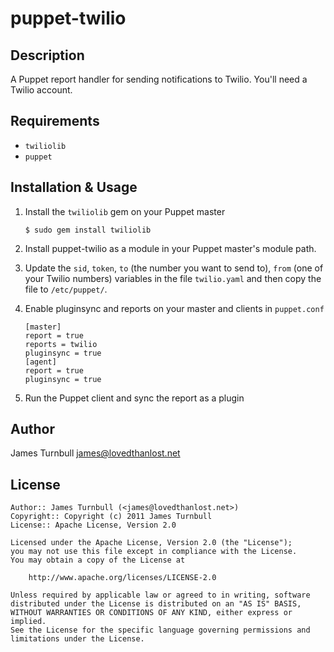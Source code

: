 puppet-twilio
=============

Description
-----------

A Puppet report handler for sending notifications to Twilio.  You'll
need a Twilio account.

Requirements
------------

* `twiliolib`
* `puppet`

Installation & Usage
--------------------

1.  Install the `twiliolib` gem on your Puppet master

        $ sudo gem install twiliolib

2.  Install puppet-twilio as a module in your Puppet master's module
    path.

3.  Update the `sid`, `token`, `to` (the number you want to send to), `from` (one 
    of your Twilio numbers) variables in the file `twilio.yaml` and then
    copy the file to `/etc/puppet/`.

4.  Enable pluginsync and reports on your master and clients in `puppet.conf`

        [master]
        report = true
        reports = twilio
        pluginsync = true
        [agent]
        report = true
        pluginsync = true

5.  Run the Puppet client and sync the report as a plugin

Author
------

James Turnbull <james@lovedthanlost.net>

License
-------

    Author:: James Turnbull (<james@lovedthanlost.net>)
    Copyright:: Copyright (c) 2011 James Turnbull
    License:: Apache License, Version 2.0

    Licensed under the Apache License, Version 2.0 (the "License");
    you may not use this file except in compliance with the License.
    You may obtain a copy of the License at

        http://www.apache.org/licenses/LICENSE-2.0

    Unless required by applicable law or agreed to in writing, software
    distributed under the License is distributed on an "AS IS" BASIS,
    WITHOUT WARRANTIES OR CONDITIONS OF ANY KIND, either express or implied.
    See the License for the specific language governing permissions and
    limitations under the License.

